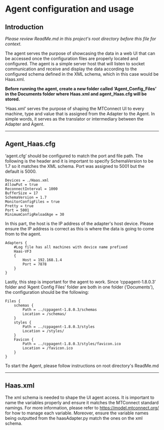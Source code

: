 # Agent configuration and usage

## Introduction

*Please review ReadMe.md in this project's root directory before this file for context.*

The agent serves the purpose of showcasing the data in a web UI that can be accessed once the configuration files are properly located and configured. The agent is a simple server host that will listen to socket communication and receive and display the data according to the configured schema defined in the XML schema, which in this case would be Haas.xml.

**Before running the agent, create a new folder called ‘Agent_Config_Files’ in the Documents folder where Haas.xml and agent_Haas.cfg will be stored.**

‘Haas.xml’ serves the purpose of shaping the MTConnect UI to every machine, type and value that is assigned from the Adapter to the Agent. In simple words, it serves as the translator or intermediary between the Adapter and Agent.

---

## Agent_Haas.cfg

‘agent.cfg’ should be configured to match the port and file path. The following is the header and it is important to specify SchemaVersion to be 1.7 so it matches the XML schema. Port was assigned to 5001 but the default is 5000.


	Devices = ./Haas.xml
	AllowPut = true
	ReconnectInterval = 1000
	BufferSize = 17
	SchemaVersion = 1.7
	MonitorConfigFiles = true
	Pretty = true
	Port = 5001
	MinimumConfigReloadAge = 30


In this part, the host is the IP address of the adapter's host device. Please ensure the IP address is correct as this is where the data is going to come from to the agent.

  

	Adapters {
		#Log file has all machines with device name prefixed
		Haas-VF3
		{
			Host = 192.168.1.4
			Port = 7878
		}
	}

  

Lastly, this step is important for the agent to work. Since ‘cppagent-1.8.0.3’ folder and ‘Agent Config Files’ folder are both in one folder (‘Documents’), the configuration should be the following:

  

	Files {
		schemas {
			Path = ../cppagent-1.8.0.3/schemas
			Location = /schemas/
		}
		styles {
			Path = ../cppagent-1.8.0.3/styles
			Location = /styles/
		}
		Favicon {
			Path = ../cppagent-1.8.0.3/styles/favicon.ico
            Location = /favicon.ico
        }
	}

To start the Agent, please follow instructions on root directory's ReadMe.md

---
## Haas.xml

The xml schema is needed to shape the UI agent access. It is important to name the variables properly and ensure it matches the MTConnect standard namings.
For more information, please refer to https://model.mtconnect.org/ for how to manage each variable.
Moreover, ensure the variable names being outputted from the haasAdapter.py match the ones on the xml schema.
